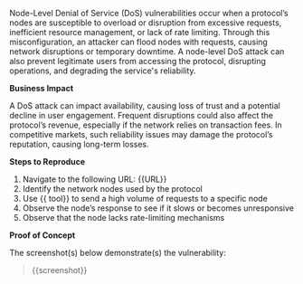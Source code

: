 Node-Level Denial of Service (DoS) vulnerabilities occur when a protocol’s nodes are susceptible to overload or disruption from excessive requests, inefficient resource management, or lack of rate limiting. Through this misconfiguration, an attacker can flood nodes with requests, causing network disruptions or temporary downtime. A node-level DoS attack can also prevent legitimate users from accessing the protocol, disrupting operations, and degrading the service's reliability.

**Business Impact**  

A DoS attack can impact availability, causing loss of trust and a potential decline in user engagement. Frequent disruptions could also affect the protocol’s revenue, especially if the network relies on transaction fees. In competitive markets, such reliability issues may damage the protocol’s reputation, causing long-term losses.

**Steps to Reproduce**  

1. Navigate to the following URL: {{URL}}
1. Identify the network nodes used by the protocol
1. Use {{ tool}} to send a high volume of requests to a specific node
1. Observe the node’s response to see if it slows or becomes unresponsive
1. Observe that the node lacks rate-limiting mechanisms

**Proof of Concept**

The screenshot(s) below demonstrate(s) the vulnerability:
>
> {{screenshot}}
